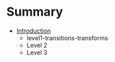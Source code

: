 # Summary

* [Introduction](README.md)
   * level1-transitions-transforms
   * Level 2
   * Level 3

